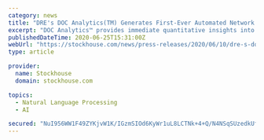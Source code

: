 ```yaml
---
category: news
title: "DRE's DOC Analytics(TM) Generates First-Ever Automated Network Meta-Analysis with Natural Language Question AI-Powered Search Results"
excerpt: "DOC Analytics™ provides immediate quantitative insights into the universe of medical information using artificial intelligence/machine learning (AI/ML) and natural language processing (NLP). With the addition of indirect treatment comparison and ..."
publishedDateTime: 2020-06-25T15:31:00Z
webUrl: "https://stockhouse.com/news/press-releases/2020/06/10/dre-s-doc-analytics-tm-generates-first-ever-automated-network-meta-analysis"
type: article

provider:
  name: Stockhouse
  domain: stockhouse.com

topics:
  - Natural Language Processing
  - AI

secured: "NuI956WW1F49ZYKjvW1K/IGzmSIOd6KyWr1uL8LCTNk+4+Q/N4NSqSUzedkUfEogg+akwMRuVGUReFpgVJIHWthDRNdydOlhDrzgA8Uc/mqvAu9X/wpbxGkYCTM4fqI+eNPgrCqnAOKXbWgXqW70LlZ88ylJV17J/dWxNBIgaYmd4klLPqAwKD5fRF6i23G1cFgK1Tg4MH8tb7lL4ZRWq6b8WVEJsuU1QcidPu+llCCvvrEnM/VchQU/JD+whnFfk0T20epJEkZ8CYjj9zyxj/8RfvjzxMkXa0u+Pezgf/8hjRmT6wfzwF01uPxlb7LYn3yNmy0jQ+iitBf8EfYJ+w==;x/D9OshbGjbIMS6/d7e4DA=="
---
```


